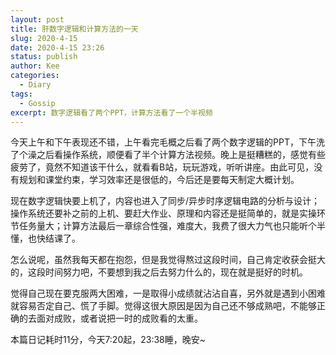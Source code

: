 ```yaml
---
layout: post
title: 肝数字逻辑和计算方法的一天
slug: 2020-4-15
date: 2020-4-15 23:26
status: publish
author: Kee
categories: 
  - Diary
tags:
  - Gossip
excerpt: 数字逻辑看了两个PPT，计算方法看了一个半视频
---
```


今天上午和下午表现还不错，上午看完毛概之后看了两个数字逻辑的PPT，下午洗了个澡之后看操作系统，顺便看了半个计算方法视频。晚上是挺糟糕的，感觉有些疲劳了，竟然不知道该干什么，就看看B站，玩玩游戏，听听讲座。由此可见，没有规划和课堂约束，学习效率还是很低的，今后还是要每天制定大概计划。

现在数字逻辑快要上机了，内容也进入了同步/异步时序逻辑电路的分析与设计；操作系统还要补之前的上机、要赶大作业、原理和内容还是挺简单的，就是实操环节任务量大；计算方法最后一章综合性强，难度大，我费了很大力气也只能听个半懂，也快结课了。

怎么说呢，虽然我每天都在抱怨，但是我觉得熬过这段时间，自己肯定收获会挺大的，这段时间努力吧，不要想到我之后去努力什么的，现在就是挺好的时机。

觉得自己现在要克服两大困难，一是取得小成绩就沾沾自喜，另外就是遇到小困难就容易否定自己、慌了手脚。觉得这很大原因是因为自己还不够成熟吧，不能够正确的去面对成败，或者说把一时的成败看的太重。

本篇日记耗时11分，今天7:20起，23:38睡，晚安~